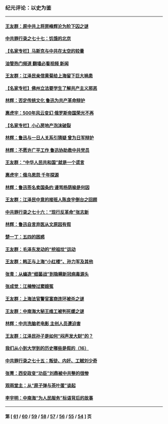 ### 纪元评论：以史为鉴
---
#### [王友群：原中共上将房峰辉沦为阶下囚之谜](../../pages/nsc1028/n13746271.md?05280330) 
#### [中共罪行录之七十七：饥饿的北京](../../pages/nsc1028/n13742533.md?05280330) 
#### [【名家专栏】马斯克与中共在太空的较量](../../pages/nsc1028/n13741595.md?05280330) 
#### [油管热门频道 翻墙必看视频 新闻](ok?05280330)
#### [王友群：江泽民亲信黄菊给上海留下巨大祸患](../../pages/nsc1028/n13738097.md?05280330) 
#### [【名家专栏】佛州立法要学生了解共产主义邪恶](../../pages/nsc1028/n13739214.md?05280330) 
#### [林辉：否定传统文化 鲁迅为共产革命辩护](../../pages/nsc1028/n13738481.md?05280330) 
#### [惠虎宇：500年风云变幻 俄罗斯帝国荣光不再](../../pages/nsc1028/n13738652.md?05280330) 
#### [【名家专栏】小心房地产泡沫破裂](../../pages/nsc1028/n13736895.md?05280330) 
#### [林辉：鲁迅与一日人关系引猜疑 曾为日军辩护](../../pages/nsc1028/n13736182.md?05280330) 
#### [林辉：不愿许广平工作 鲁迅协助救中共党员](../../pages/nsc1028/n13732075.md?05280330) 
#### [王友群：“中华人民共和国”就是一个谎言](../../pages/nsc1028/n13729052.md?05280330) 
#### [惠虎宇：俄乌恩怨 千年探源](../../pages/nsc1028/n13727306.md?05280330) 
#### [林辉：鲁迅签名卖国条约 谩骂杨荫榆是何因](../../pages/nsc1028/n13728824.md?05280330) 
#### [王友群：江泽民中意的接班人陈良宇倒台之回顾](../../pages/nsc1028/n13727137.md?05280330) 
#### [中共罪行录之七十六：“现行反革命”张志新](../../pages/nsc1028/n13726926.md?05280330) 
#### [林辉：鲁迅自言弃医从文原因有假](../../pages/nsc1028/n13727240.md?05280330) 
#### [楚一丁：五四的困惑](../../pages/nsc1028/n13725250.md?05280330) 
#### [王友群：毛泽东发动的“挖祖坟”运动](../../pages/nsc1028/n13723639.md?05280330) 
#### [王友群：韩正与上海“小红楼”、孙力军及其他](../../pages/nsc1028/n13719454.md?05280330) 
#### [张青：从编造“细菌战”到隐瞒新冠病毒源头](../../pages/nsc1028/n13713424.md?05280330) 
#### [张成觉：江楠惨过窦娥冤](../../pages/nsc1028/n13713593.md?05280330) 
#### [王友群：上海法官警官富商连环被杀之谜](../../pages/nsc1028/n13712763.md?05280330) 
#### [王友群：中南海大秘王维工被判死缓之谜](../../pages/nsc1028/n13705201.md?05280330) 
#### [林辉：中共洗脑老电影 主创人员遭迫害](../../pages/nsc1028/n13699437.md?05280330) 
#### [王友群：江泽民孙子是如何“闷声发大财”的？](../../pages/nsc1028/n13693213.md?05280330) 
#### [我们从小到大学到的历史哪些是假的（16）](../../pages/nsc1028/n13692503.md?05280330) 
#### [中共罪行录之七十五：叛徒、内奸、工贼刘少奇](../../pages/nsc1028/n13688599.md?05280330) 
#### [张菁：西安政变“功臣”刘鼎被中共整的很惨](../../pages/nsc1028/n13679371.md?05280330) 
#### [观雨堂主：从“原子弹与茶叶蛋”谈起](../../pages/nsc1028/n13677405.md?05280330) 
#### [李宇明：中南海“为人民服务”标语背后的故事](../../pages/nsc1028/n13677266.md?05280330) 

---
#### 第 [ [61](./61.md?05280330) / [60](./60.md?05280330) / [59](./59.md?05280330) / [58](./58.md?05280330) / [57](./57.md?05280330) / [56](./56.md?05280330) / [55](./55.md?05280330) / [54](./54.md?05280330) ] 页
